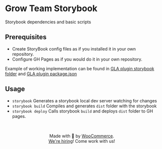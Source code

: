 # Grow Team Storybook

Storybook dependencies and basic scripts


## Prerequisites

- Create StoryBook config files as if you installed it in your own repository.
- Configure GH Pages as if you would do it in your own repository.

Example of working implementation can be found in [GLA plugin storybook folder](https://github.com/woocommerce/google-listings-and-ads/tree/develop/storybook) and [GLA plugin package.json](https://github.com/woocommerce/google-listings-and-ads/blob/develop/package.json)

## Usage

- `storybook` Generates a storybook local dev server watching for changes
- `storybook build` Compiles and generates `dist` folder with the storybook
- `storybook deploy` Calls storybook `build` and deploys `dist` folder to GH pages. 

<p align="center">
	<br/><br/>
	Made with 💜 by <a href="https://woocommerce.com/">WooCommerce</a>.<br/>
	<a href="https://woocommerce.com/careers/">We're hiring</a>! Come work with us!
</p>
